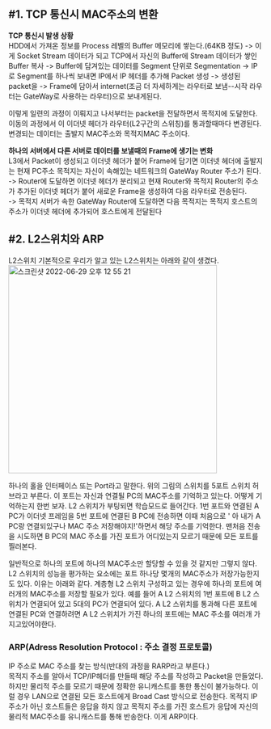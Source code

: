 ## #1. TCP 통신시 MAC주소의 변환
**TCP 통신시 발생 상황**  
HDD에서 가져온 정보를 Process 레벨의 Buffer 메모리에 쌓는다.(64KB 정도) -> 이게 Socket Stream 데이터가 되고 TCP에서 자신의 Buffer에 Stream 데이터가 쌓인 Buffer 복사 -> Buffer에 담겨있는 데이터를 Segment 단위로 Segmentation -> IP로 Segment를 하나씩 보내면 IP에서 IP 헤더를 추가해 Packet 생성 -> 생성된 packet을 -> Frame에 담아서 internet(조금 더 자세하게는 라우터로 보냄--시작 라우터는 GateWay로 사용하는 라우터)으로 보내게된다.  
  
이렇게 일련의 과정이 이뤄지고 나서부터는 packet을 전달하면서 목적지에 도달한다. 이동의 과정에서 이 이더넷 헤더가 라우터(L2구간의 스위칭)를 통과할때마다 변경된다. 변경되는 데이터는 출발지 MAC주소와 목적지MAC 주소이다.  
  
**하나의 서버에서 다른 서버로 데이터를 보낼때의 Frame에 생기는 변화**  
L3에서 Packet이 생성되고 이더넷 헤더가 붙어 Frame에 담기면 이더넷 헤더에 출발지는 현재 PC주소 목적지는 자신이 속해있는 네트워크의 GateWay Router 주소가 된다.  
-> Router에 도달하면 이더넷 헤더가 분리되고 현재 Router와 목적지 Router의 주소가 추가된 이더넷 헤더가 붙어 새로운 Frame을 생성하여 다음 라우터로 전송된다.  
-> 목적지 서버가 속한 GateWay Router에 도달하면 다음 목적지는 목적지 호스트의 주소가 이더넷 헤더에 추가되어 호스트에게 전달된다  

## #2. L2스위치와 ARP
L2스위치 기본적으로 우리가 알고 있는 L2스위치는 아래와 같이 생겼다.    
<img width="412" alt="스크린샷 2022-06-29 오후 12 55 21" src="https://user-images.githubusercontent.com/78134917/176348084-c62fdb64-1dcc-4f26-b82f-7c8afd234a7d.png">  
  
하나의 홀을 인터페이스 또는 Port라고 말한다. 위의 그림의 스위치를 5포트 스위치 허브라고 부른다. 이 포트는 자신과 연결될 PC의 MAC주소를 기억하고 있는다. 어떻게 기억하는지 한번 보자. L2 스위치가 부팅되면 학습모드로 들어간다. 1번 포트와 연결된 A PC가 이더넷 프레임을 5번 포트에 연결된 B PC에 전송하면 이때 처음으로 ' 아 내가 A PC랑 연결되있구나 MAC 주소 저장해야지!'하면서 해당 주소를 기억한다. 맨처음 전송을 시도하면 B PC의 MAC 주소를 가진 포트가 어디있는지 모르기 때문에 모든 포트를 찔러본다.  
  
일반적으로 하나의 포트에 하나의 MAC주소만 할당할 수 있을 것 같지만 그렇지 않다. L2 스위치의 성능을 평가하는 요소에는 포트 하나당 몇개의 MAC주소가 저장가능한지도 있다. 이유는 아래와 같다. 
계층형 L2 스위치 구성하고 있는 경우에 하나의 포트에 여러개의 MAC주소를 저장할 필요가 있다. 예를 들어 A L2 스위치의 1번 포트에 B L2 스위치가 연결되어 있고 5대의 PC가 연결되어 있다. A L2 스위치를 통과해 다른 포트에 연결된 PC와 연결하려면 A L2 스위치가 가진 하나의 포트에는 MAC 주소를 여러개 가지고있어야한다.  
  
### ARP(Adress Resolution Protocol : 주소 결정 프로토콜)  
IP 주소로 MAC 주소를 찾는 방식(반대의 과정을 RARP라고 부른다.)  
목적지 주소를 알아서 TCP/IP헤더를 만들때 해당 주소를 작성하고 Packet을 만들었다. 하지만 물리적 주소를 모르기 때문에 정확한 유니캐스트를 통한 통신이 불가능하다. 이럴 경우 LAN으로 연결된 모든 호스트에게 Broad Cast 방식으로 전송한다. 목적지 IP 주소가 아닌 호스트들은 응답을 하지 않고 목적지 주소를 가진 호스트가 응답에 자신의 물리적 MAC주소를 유니캐스트를 통해 반송한다. 이게 ARP이다.  
